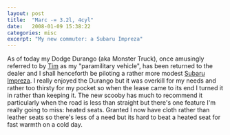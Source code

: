 ```yaml
---
layout: post
title:  "Marc -= 3.2l, 4cyl"
date:   2008-01-09 15:38:22
categories: misc
excerpt: "My new commuter: a Subaru Impreza"
---
```

As of today my Dodge Durango (aka Monster Truck), once amusingly referred to by <a href="http://www.pluralsight.com/blogs/tewald/">Tim</a> as my "paramilitary vehicle", has been returned to the dealer and I shall henceforth be piloting a rather more modest <a href="http://www.subaru.com/shop/overview.jsp?model=IMPREZA&trim=5DOOR">Subaru Impreza</a>. I really enjoyed the Durango but it was overkill for my needs and rather too thirsty for my pocket so when the lease came to its end I turned it in rather than keeping it. The new scooby has much to recommend it particularly when the road is less than straight but there's one feature I'm really going to miss: heated seats. Granted I now have cloth rather than leather seats so there's less of a need but its hard to beat a heated seat for fast warmth on a cold day.